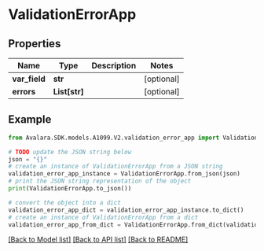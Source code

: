 # ValidationErrorApp


## Properties

Name | Type | Description | Notes
------------ | ------------- | ------------- | -------------
**var_field** | **str** |  | [optional] 
**errors** | **List[str]** |  | [optional] 

## Example

```python
from Avalara.SDK.models.A1099.V2.validation_error_app import ValidationErrorApp

# TODO update the JSON string below
json = "{}"
# create an instance of ValidationErrorApp from a JSON string
validation_error_app_instance = ValidationErrorApp.from_json(json)
# print the JSON string representation of the object
print(ValidationErrorApp.to_json())

# convert the object into a dict
validation_error_app_dict = validation_error_app_instance.to_dict()
# create an instance of ValidationErrorApp from a dict
validation_error_app_from_dict = ValidationErrorApp.from_dict(validation_error_app_dict)
```
[[Back to Model list]](../README.md#documentation-for-models) [[Back to API list]](../README.md#documentation-for-api-endpoints) [[Back to README]](../README.md)


